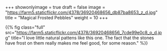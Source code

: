 +++
showonlyimage = true
draft = false
image = "https://farm5.staticflickr.com/4378/36920468656_db87ba8653_z_d.jpg"
title = "Magical Frosted Pebbles"
weight = 10
+++

{{% fig class="full" src="https://farm5.staticflickr.com/4378/36920468656_7cde99e0c8_o_d.jpg" title="I love little natural pattens like this one. The fact that the stones have frost on them really makes me feel good, for some reason." %}}
